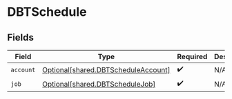 # DBTSchedule


## Fields

| Field                                                                                | Type                                                                                 | Required                                                                             | Description                                                                          |
| ------------------------------------------------------------------------------------ | ------------------------------------------------------------------------------------ | ------------------------------------------------------------------------------------ | ------------------------------------------------------------------------------------ |
| `account`                                                                            | [Optional[shared.DBTScheduleAccount]](undefined/models/shared/dbtscheduleaccount.md) | :heavy_check_mark:                                                                   | N/A                                                                                  |
| `job`                                                                                | [Optional[shared.DBTScheduleJob]](undefined/models/shared/dbtschedulejob.md)         | :heavy_check_mark:                                                                   | N/A                                                                                  |